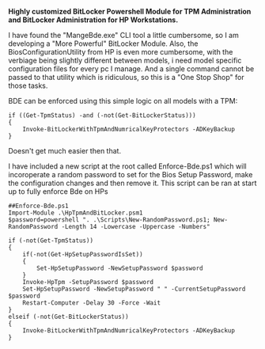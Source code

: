 **Highly customized BitLocker Powershell Module for TPM Administration and BitLocker Administration for HP Workstations.**

I have found the "MangeBde.exe" CLI tool a little cumbersome, so I am developing a "More Powerful" BitLocker Module.
Also, the BiosConfigurationUtility from HP is even more cumbersome, with the verbiage being slightly different between models, i need model specific configuration files for every pc I manage.  And a single command cannot be passed to that utility which is ridiculous, so this is a "One Stop Shop" for those tasks.

BDE can be enforced using this simple logic on all models with a TPM:

	if ((Get-TpmStatus) -and (-not(Get-BitLockerStatus)))
	{
		Invoke-BitLockerWithTpmAndNumricalKeyProtectors -ADKeyBackup
	}

Doesn't get much easier then that.  

I have included a new script at the root called Enforce-Bde.ps1 which will incoroperate a random password to set for the Bios Setup Password, make the configuration changes and then remove it.  This script can be ran at start up to fully enforce Bde on HPs

	##Enforce-Bde.ps1
	Import-Module .\HpTpmAndBitLocker.psm1
	$password=powershell ". .\Scripts\New-RandomPassword.ps1; New-RandomPassword -Length 14 -Lowercase -Uppercase -Numbers"

	if (-not(Get-TpmStatus))
	{
		if(-not(Get-HpSetupPasswordIsSet))
		{
			Set-HpSetupPassword -NewSetupPassword $password
		}
		Invoke-HpTpm -SetupPassword $password
		Set-HpSetupPassword -NewSetupPassword " " -CurrentSetupPassword $password
		Restart-Computer -Delay 30 -Force -Wait 
	}
	elseif (-not(Get-BitLockerStatus))
	{
		Invoke-BitLockerWithTpmAndNumricalKeyProtectors -ADKeyBackup
	}